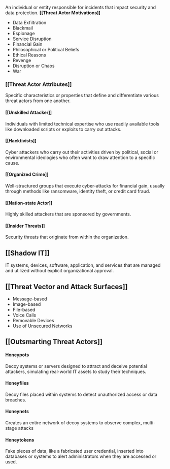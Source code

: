 An individual or entity responsible for incidents that impact security and data protection.
**[[Threat Actor Motivations]]**
- Data Exfiltration
- Blackmail
- Espionage
- Service Disruption
- Financial Gain
- Philosophical or Political Beliefs
- Ethical Reasons
- Revenge
- Disruption or Chaos
- War

### [[Threat Actor Attributes]]
Specific characteristics or properties that define and differentiate various threat actors from one another.
#### [[Unskilled Attacker]]
Individuals with limited technical expertise who use readily available tools like downloaded scripts or exploits to carry out attacks.
#### [[Hacktivists]]
Cyber attackers who carry out their activities driven by political, social or environmental ideologies who often want to draw attention to a specific cause.
#### [[Organized Crime]]
Well-structured groups that execute cyber-attacks for financial gain, usually through methods like ransomware, identity theft, or credit card fraud.
#### [[Nation-state Actor]]
Highly skilled attackers that are sponsored by governments.
#### [[Insider Threats]]
Security threats that originate from within the organization.

## [[Shadow IT]]
IT systems, devices, software, application, and services that are managed and utilized without explicit organizational approval.

## [[Threat Vector and Attack Surfaces]]
- Message-based
- Image-based
- File-based
- Voice Calls
- Removable Devices
- Use of Unsecured Networks

## [[Outsmarting Threat Actors]]
#### Honeypots
Decoy systems or servers designed to attract and deceive potential attackers, simulating real-world IT assets to study their techniques.
#### Honeyfiles
Decoy files placed within systems to detect unauthorized access or data breaches.
#### Honeynets
Creates an entire network of decoy systems to observe complex, multi-stage attacks
#### Honeytokens
 Fake pieces of data, like a fabricated user credential, inserted into databases or systems to alert administrators when they are accessed or used.

